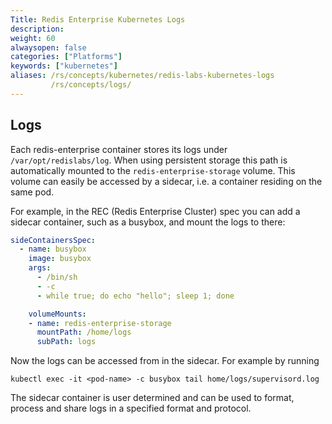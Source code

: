 ```yaml
---
Title: Redis Enterprise Kubernetes Logs
description: 
weight: 60
alwaysopen: false
categories: ["Platforms"]
keywords: ["kubernetes"]
aliases: /rs/concepts/kubernetes/redis-labs-kubernetes-logs
         /rs/concepts/logs/
---
```


## Logs
Each redis-enterprise container stores its logs under `/var/opt/redislabs/log`.
When using persistent storage this path is automatically mounted to the
`redis-enterprise-storage` volume.
This volume can easily be accessed by a sidecar, i.e. a container residing on the same pod.

For example, in the REC (Redis Enterprise Cluster) spec you can add a sidecar container, such as a busybox, and mount the logs to there:
```yaml
sideContainersSpec:
  - name: busybox
    image: busybox
    args:
      - /bin/sh
      - -c
      - while true; do echo "hello"; sleep 1; done

    volumeMounts:
    - name: redis-enterprise-storage
      mountPath: /home/logs
      subPath: logs
```

Now the logs can be accessed from in the sidecar. For example by running

```kubectl exec -it <pod-name> -c busybox tail home/logs/supervisord.log```

The sidecar container is user determined and can be used to format, process and share logs in a specified format and protocol.
